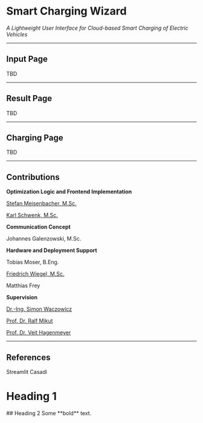 # Smart Charging Wizard 
_A Lightweight User Interface for Cloud-based Smart Charging of Electric Vehicles_
_____________________
## Input Page
TBD
_____________________
## Result Page
TBD
_____________________
## Charging Page
TBD
_____________________
## Contributions

**Optimization Logic and Frontend Implementation**

[Stefan Meisenbacher, M.Sc.](https://github.com/smeisen)

[Karl Schwenk, M.Sc.](https://github.com/KarlSchwenk)

**Communication Concept**

Johannes Galenzowski, M.Sc.

**Hardware and Deployment Support**

Tobias Moser, B.Eng.

[Friedrich Wiegel, M.Sc.](https://www.iai.kit.edu/Ansprechpersonen_1554.php)

Matthias Frey

**Supervision**

[Dr.-Ing. Simon Waczowicz](https://www.iai.kit.edu/Ansprechpersonen_2620.php)

[Prof. Dr. Ralf Mikut](https://www.iai.kit.edu/Ansprechpersonen_1030.php)

[Prof. Dr. Veit Hagenmeyer](https://www.iai.kit.edu/Ansprechpersonen_1213.php)

_____________________
## References
Streamlit 
Casadi

# Heading 1

<div class="something" markdown="1">
  ## Heading 2
  Some **bold** text.
</div>
